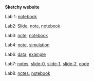**Sketchy website**



Lab 1: [notebook](https://stat222.github.io/assets/Lab1.zip)



Lab2: [Slide](https://slides.com/zihaochen-1/hypothesis-testing/fullscreen), [note](https://stat222.github.io/assets/Lab2Note.pdf), [notebook](https://stat222.github.io/assets/Lab2.zip)



Lab3: [note](http://ftp.cs.wisc.edu/pub/users/keles/849_TEX/lecture_100108.pdf), [notebook](https://stat222.github.io/assets/Lab3.zip)



Lab4: [note](http://statweb.stanford.edu/~ckirby/brad/other/CASI_Chap7_Nov2014.pdf), [simulation](http://faculty.bscb.cornell.edu/~bien/simulator_vignettes/js.html)



Lab6: [data]( https://web.stanford.edu/~hastie/StatLearnSparsity_files/DATA/crime.html), [example](http://www.science.smith.edu/~jcrouser/SDS293/labs/lab10-py.html)



Lab7: [notes](https://hackmd.io/@H47YBFejRnit4STMLs7Qkw/SyGvNxEPI), [slide-0](https://cs.wmich.edu/alfuqaha/summer14/cs6530/lectures/ClusteringAnalysis.pdf), [slide-1](https://cse.buffalo.edu/~jing/cse601/fa12/materials/clustering_density.pdf), [slide-2](http://people.csail.mit.edu/dsontag/courses/ml13/slides/lecture16.pdf), [code](https://hdbscan.readthedocs.io/en/latest/comparing_clustering_algorithms.html)



Lab8: [notes](https://hackmd.io/@H47YBFejRnit4STMLs7Qkw/rJhhSQpPU), [notebook](https://stat222.github.io/assets/Lab8.zip)

